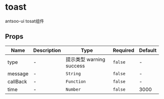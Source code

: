 # toast

antsoo-ui tosat组件

## Props

<!-- @vuese:toast:props:start -->
|Name|Description|Type|Required|Default|
|---|---|---|---|---|
|type|-|提示类型 warning success|`false`|-|
|message|-|`String`|`false`|-|
|callBack|-|`Function`|`false`|-|
|time|-|`Number`|`false`|3000|

<!-- @vuese:toast:props:end -->


